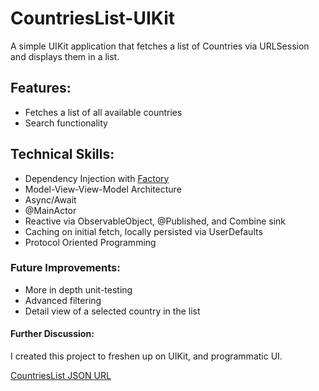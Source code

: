 # CountriesList-UIKit
A simple UIKit application that fetches a list of Countries via URLSession and displays them in a list.

## Features:
- Fetches a list of all available countries
- Search functionality

## Technical Skills:
- Dependency Injection with [Factory](https://github.com/hmlongco/Factory)
- Model-View-View-Model Architecture
- Async/Await 
- @MainActor
- Reactive via ObservableObject, @Published, and Combine sink
- Caching on initial fetch, locally persisted via UserDefaults
- Protocol Oriented Programming

### Future Improvements:
- More in depth unit-testing
- Advanced filtering
- Detail view of a selected country in the list

#### Further Discussion:
I created this project to freshen up on UIKit, and programmatic UI.

[CountriesList JSON URL](https://gist.githubusercontent.com/peymano-wmt/32dcb892b06648910ddd40406e37fdab/raw/db25946fd77c5873b0303b858e861ce724e0dcd0/countries.json)
